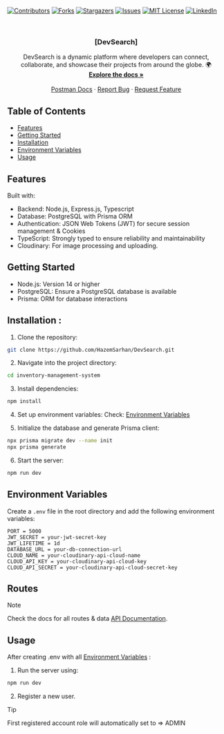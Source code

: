 [![Contributors][contributors-shield]][contributors-url]
[![Forks][forks-shield]][forks-url]
[![Stargazers][stars-shield]][stars-url]
[![Issues][issues-shield]][issues-url]
[![MIT License][license-shield]][license-url]
[![LinkedIn][linkedin-shield]][linkedin-url]

<!-- PROJECT LOGO -->
<br />
<div align="center">
  <a href="https://github.com/HazemSarhan/DevSearch"></a>

<h3 align="center">[DevSearch]</h3>

  <p align="center">
    DevSearch is a dynamic platform where developers can connect, collaborate, and showcase their projects from around the globe. 🌍
    <br />
    <a href="http://localhost:5000/api-docs/"><strong>Explore the docs »</strong></a>
    <br />
    <br />
    <a href="https://documenter.getpostman.com/view/36229537/2sAY55bJix">Postman Docs</a>
    ·
    <a href="https://github.com/HazemSarhan/DevSearch/issues/new?labels=bug&template=bug-report---.md">Report Bug</a>
    ·
    <a href="https://github.com/HazemSarhan/DevSearch/issues/new?labels=enhancement&template=feature-request---.md">Request Feature</a>
  </p>
</div>

<!-- TABLE OF CONTENTS -->

## Table of Contents

- [Features](#features)
- [Getting Started](#getting-started)
- [Installation](#installation)
- [Environment Variables](#environment-variables)
- [Usage](#usage)

## Features

Built with:

- Backend: Node.js, Express.js, Typescript
- Database: PostgreSQL with Prisma ORM
- Authentication: JSON Web Tokens (JWT) for secure session management & Cookies
- TypeScript: Strongly typed to ensure reliability and maintainability
- Cloudinary: For image processing and uploading.

## Getting Started

- Node.js: Version 14 or higher
- PostgreSQL: Ensure a PostgreSQL database is available
- Prisma: ORM for database interactions

## Installation :

1. Clone the repository:

```sh
git clone https://github.com/HazemSarhan/DevSearch.git
```

2. Navigate into the project directory:

```sh
cd inventory-management-system
```

3. Install dependencies:

```sh
npm install
```

4. Set up environment variables:
   Check: [Environment Variables](#environment-variables)

5. Initialize the database and generate Prisma client:

```sh
npx prisma migrate dev --name init
npx prisma generate
```

6. Start the server:

```sh
npm run dev
```

## Environment Variables

Create a `.env` file in the root directory and add the following environment variables:

```env
PORT = 5000
JWT_SECRET = your-jwt-secret-key
JWT_LIFETIME = 1d
DATABASE_URL = your-db-connection-url
CLOUD_NAME = your-cloudinary-api-cloud-name
CLOUD_API_KEY = your-cloudinary-api-cloud-key
CLOUD_API_SECRET = your-cloudinary-api-cloud-secret-key
```

## Routes

> [!NOTE]
> Check the docs for all routes & data [API Documentation](https://documenter.getpostman.com/view/36229537/2sAY55bJix).

## Usage

After creating .env with all [Environment Variables](#environment-variables) :

1. Run the server using:

```sh
npm run dev
```

2. Register a new user.

> [!TIP]
> First registered account role will automatically set to => ADMIN

[contributors-shield]: https://img.shields.io/github/contributors/HazemSarhan/DevSearch?style=for-the-badge
[contributors-url]: https://github.com/HazemSarhan/DevSearch/graphs/contributors
[forks-shield]: https://img.shields.io/github/forks/HazemSarhan/DevSearch.svg?style=for-the-badge
[forks-url]: https://github.com/HazemSarhan/DevSearch/network/members
[stars-shield]: https://img.shields.io/github/stars/HazemSarhan/DevSearch.svg?style=for-the-badge
[stars-url]: https://github.com/HazemSarhan/DevSearch/stargazers
[issues-shield]: https://img.shields.io/github/issues/HazemSarhan/DevSearch.svg?style=for-the-badge
[issues-url]: https://github.com/HazemSarhan/DevSearch/issues
[license-shield]: https://img.shields.io/github/license/HazemSarhan/DevSearch.svg?style=for-the-badge
[license-url]: https://github.com/HazemSarhan/DevSearch/master/LICENSE.txt
[linkedin-shield]: https://img.shields.io/badge/-LinkedIn-black.svg?style=for-the-badge&logo=linkedin&colorB=555
[linkedin-url]: https://www.linkedin.com/in/hazemmegahed/
[product-screenshot]: images/screenshot.png
[node-js]: https://svgur.com/i/19bZ.svg
[express-js]: https://svgur.com/i/19a1.svg
[mongo-db]: https://svgur.com/i/19b4.svg
[jwt]: https://svgshare.com/i/19bi.svg
[db]: https://i.imgur.com/0CzwXXA.png

